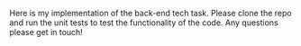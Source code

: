 Here is my implementation of the back-end tech task. Please clone the repo and run the unit tests to test the functionality of the code. Any questions please get in touch!
